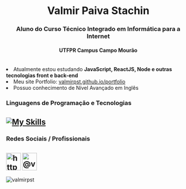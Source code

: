 <h1 align="center">Valmir Paiva Stachin</h1>
<h3 align="center">Aluno do Curso Técnico Integrado em Informática para a Internet</h3>
<h4 align="center">UTFPR Campus Campo Mourão</h4>

<br>
<li>Atualmente estou estudando <strong>JavaScript, ReactJS, Node e outras tecnologias front e back-end</strong></li>
<li>Meu site Portfolio: <a href="https://valmirpst.github.io/portfolio/">valmirpst.github.io/portfolio</a></li>
<li>Possuo conhecimento de Nível Avançado em Inglês</li>

<h3 align="left">Linguagens de Programação e Tecnologias</h3>

<h2 align="left">

[![My Skills](https://skillicons.dev/icons?i=js,html,css,react,python,postgresql,figma,git,linux)](https://skillicons.dev)

</h2>

<h3 align="left">Redes Sociais / Profissionais</h3>
<h2 style="display: flex; gap: 4px;" align="left">
  <a height="48px" href="https://linkedin.com/in/valmirpaivastachin" target="_blank" rel="noreferrer">
    <img height="48px" align="center" src="https://raw.githubusercontent.com/rahuldkjain/github-profile-readme-generator/master/src/images/icons/Social/linked-in-alt.svg" alt="https://linkedin.com/in/valmirpaivastachin" height="30" width="40" />
  </a>
  <a href="https://instagram.com/valmirpst_" target="_blank" rel="noreferrer">
    <img height="48px" align="center" src="https://raw.githubusercontent.com/rahuldkjain/github-profile-readme-generator/master/src/images/icons/Social/instagram.svg" alt="@valmirpst_" height="30" width="40" />
  </a>

  <br>
</h2>

<div><img src="https://github-readme-stats.vercel.app/api/top-langs?username=valmirpst&show_icons=true&locale=en&layout=compact" alt="valmirpst" /></div>
